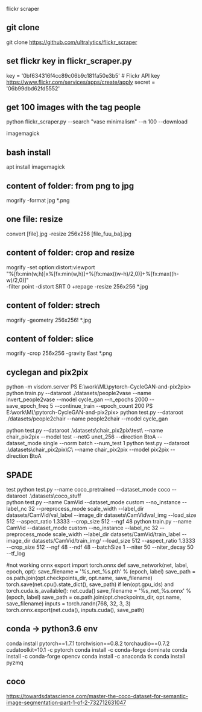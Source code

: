 flickr scraper

git clone
---------------------------------------
git clone https://github.com/ultralytics/flickr_scraper


set flickr key in flickr_scraper.py
---------------------------------------
key = '0bf634316f4cc89c06b9c181fa50e3b5'  # Flickr API key https://www.flickr.com/services/apps/create/apply
secret = '06b99dbd62fd5552'


get 100 images with the tag people
---------------------------------------
python flickr_scraper.py --search "vase minimalism" --n 100 --download



imagemagick

bash install
---------------------------------------
apt install imagemagick

content of folder: from png to jpg
----------------------------------------
mogrify -format jpg *.png


one file: resize
----------------------------------------
convert [file].jpg -resize 256x256 [file_fuu_ba].jpg


content of folder: crop and resize
----------------------------------------
mogrify -set option:distort:viewport \
    "%[fx:min(w,h)]x%[fx:min(w,h)]+%[fx:max((w-h)/2,0)]+%[fx:max((h-w)/2,0)]" \
    -filter point -distort SRT 0  +repage -resize 256x256 *.jpg

content of folder: strech
----------------------------------------
mogrify -geometry 256x256! *.jpg


content of folder: slice
----------------------------------------
mogrify -crop 256x256 -gravity East *.png 

cyclegan and pix2pix
---------------------------------------
python -m visdom.server
PS E:\work\ML\pytorch-CycleGAN-and-pix2pix> python train.py --dataroot ./datasets/people2vase --name invert_people2vase --model cycle_gan --n_epochs 2000 --save_epoch_freq 5 --continue_train --epoch_count 200
PS E:\work\ML\pytorch-CycleGAN-and-pix2pix> python test.py --dataroot ./datasets/people2chair --name people2chair --model cycle_gan

python test.py --dataroot .\datasets\chair_pix2pix\test\ --name chair_pix2pix --model test --netG unet_256 --direction BtoA --dataset_mode single --norm batch --num_test 1
python test.py --dataroot .\datasets\chair_pix2pix\C\ --name chair_pix2pix --model pix2pix --direction BtoA

SPADE
---------------------------------------
test
python test.py --name coco_pretrained --dataset_mode coco --dataroot .\datasets\coco_stuff\
python test.py --name CamVid --dataset_mode custom --no_instance --label_nc 32 --preprocess_mode scale_width --label_dir datasets/CamVid/val_label --image_dir datasets\CamVid\val_img --load_size 512 --aspect_ratio 1.3333 --crop_size 512 --ngf 48
python train.py --name CamVid --dataset_mode custom --no_instance --label_nc 32 --preprocess_mode scale_width --label_dir datasets/CamVid/train_label --image_dir datasets/CamVid/train_img/ --load_size 512 --aspect_ratio 1.3333 --crop_size 512 --ngf 48 --ndf 48 --batchSize 1 --niter 50 --niter_decay 50 --tf_log 


#not working onnx export
import torch.onnx
def save_network(net, label, epoch, opt):
    save_filename = '%s_net_%s.pth' % (epoch, label)
    save_path = os.path.join(opt.checkpoints_dir, opt.name, save_filename)
    torch.save(net.cpu().state_dict(), save_path)
    if len(opt.gpu_ids) and torch.cuda.is_available():
        net.cuda()
        save_filename = '%s_net_%s.onnx' % (epoch, label)
        save_path = os.path.join(opt.checkpoints_dir, opt.name, save_filename)
        inputs = torch.randn(768, 32, 3, 3)
        torch.onnx.export(net.cuda(), inputs.cuda(), save_path)


conda -> python3.6 env
---------------------------------------
conda install pytorch==1.7.1 torchvision==0.8.2 torchaudio==0.7.2 cudatoolkit=10.1 -c pytorch
conda install -c conda-forge dominate
conda install -c conda-forge opencv
conda install -c anaconda tk
conda install pyzmq


coco
---------------------------------------
https://towardsdatascience.com/master-the-coco-dataset-for-semantic-image-segmentation-part-1-of-2-732712631047